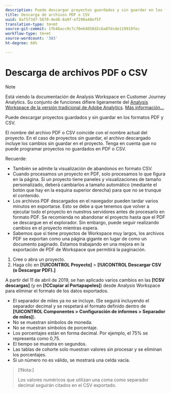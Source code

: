 ```yaml
---
description: Puede descargar proyectos guardados y sin guardar en los formatos PDF y CSV.
title: Descarga de archivos PDF o CSV
uuid: 8af5f3d7-5870-4ed6-8a9f-ef290a48ef5f
translation-type: tm+mt
source-git-commit: 1fb46acc9c7c70e64058d2c6a8fdcde119910fec
workflow-type: tm+mt
source-wordcount: '383'
ht-degree: 68%

---
```



# Descarga de archivos PDF o CSV

>[!NOTE]
>
>Está viendo la documentación de Analysis Workspace en Customer Journey Analytics. Su conjunto de funciones difiere ligeramente del [Analysis Workspace de la versión tradicional de Adobe Analytics](https://docs.adobe.com/content/help/es-ES/analytics/analyze/analysis-workspace/home.html). [Más información...](/help/getting-started/cja-aa.md)

Puede descargar proyectos guardados y sin guardar en los formatos PDF y CSV.

El nombre del archivo PDF o CSV coincide con el nombre actual del proyecto. En el caso de proyectos sin guardar, el archivo descargado incluye los cambios sin guardar en el proyecto. Tenga en cuenta que no puede programar proyectos no guardados en PDF o CSV.

Recuerde:

* También se admite la visualización de abandonos en formato CSV.
* Cuando procesamos un proyecto en PDF, solo procesamos lo que figura en la página. Si un proyecto tiene paneles y visualizaciones de tamaño personalizado, deberá cambiarlos a tamaño automático (mediante el botón que hay en la esquina superior derecha) para que no se trunque el contenido.
* Los archivos PDF descargados en el navegador pueden tardar varios minutos en exportarse. Esto se debe a que tenemos que volver a ejecutar todo el proyecto en nuestros servidores antes de procesarlo en formato PDF. Se recomienda no abandonar el proyecto hasta que el PDF se descargue en el explorador. Sin embargo, puede seguir realizando cambios en el proyecto mientras espera.
* Sabemos que si tiene proyectos de Workspace muy largos, los archivos PDF se exportan como una página gigante en lugar de como un documento paginado. Estamos trabajando en una mejora en la exportación de PDF de Workspace que permitirá la paginación.

1. Cree o abra un proyecto.
1. Haga clic en **[!UICONTROL Proyecto]** > **[!UICONTROL Descargar CSV (o Descargar PDF).]**

A partir del 11 de abril de 2019, se han aplicado varios cambios en las **[!CSV descargas]** (y en **[!CCopiar al Portapapeles]**) desde Analysis Workspace para eliminar el formato de los datos exportados.
* El separador de miles ya no se incluye. (Se seguirá incluyendo el separador decimal y se respetará el formato definido dentro de **[!UICONTROL Componentes > Configuración de informes > Separador de miles]**).
* No se muestran símbolos de moneda.
* No se muestran símbolos de porcentaje.
* Los porcentajes están en forma decimal. Por ejemplo, el 75% se representa como 0,75.
* El tiempo se muestra en segundos.
* Las tablas de cohorte solo muestran valores sin procesar y se eliminan los porcentajes.
* Si un número no es válido, se mostrará una celda vacía.

>[!Nota:]
>
> Los valores numéricos que utilizan una coma como separador decimal seguirán citados en el CSV exportado.
